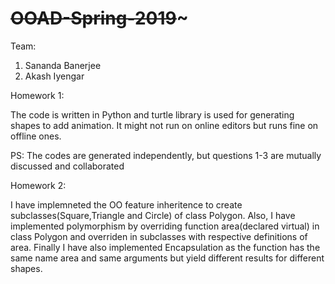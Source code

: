 # ~~~~~~~~OOAD-Spring-2019~~~~~~~~~

Team:

1. Sananda Banerjee
2. Akash Iyengar

Homework 1:

The code is written in Python and turtle library is used for generating shapes to add animation. It might not run on online editors but runs fine on offline ones. 

PS: The codes are generated independently, but questions 1-3 are mutually discussed and collaborated

Homework 2:

I have implemneted the OO feature inheritence to create subclasses(Square,Triangle and Circle) of class Polygon. Also, I have implemented polymorphism by overriding function area(declared virtual) in class Polygon and overriden in subclasses with respective definitions of area. Finally I have also implemented Encapsulation as the function has the same name area and same arguments but yield different results for different shapes. 
